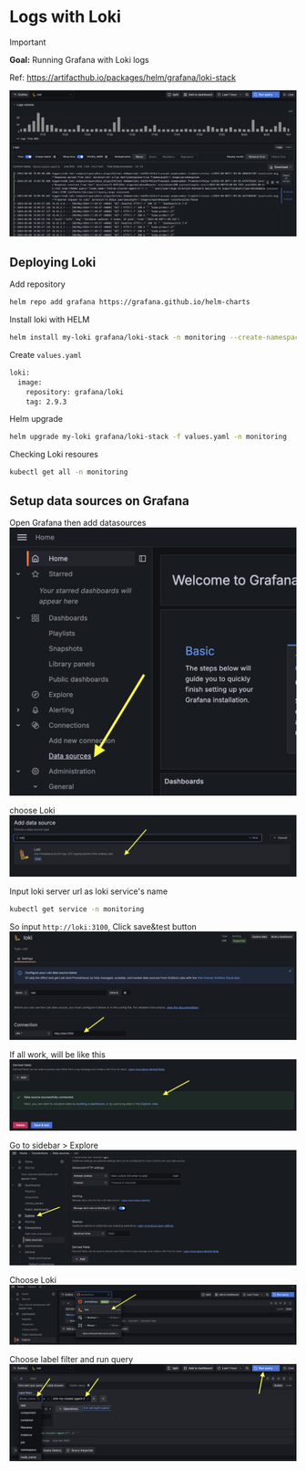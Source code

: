# Logs with Loki

> [!IMPORTANT]  
> **Goal:** Running Grafana with Loki logs

Ref: <https://artifacthub.io/packages/helm/grafana/loki-stack>

![dashboard](images/dashboard.png)

## Deploying Loki

Add repository

```sh
helm repo add grafana https://grafana.github.io/helm-charts
```

Install loki with HELM

```sh
helm install my-loki grafana/loki-stack -n monitoring --create-namespace
```

Create `values.yaml`

```sh
loki:
  image:
    repository: grafana/loki
    tag: 2.9.3
```

Helm upgrade

```sh
helm upgrade my-loki grafana/loki-stack -f values.yaml -n monitoring
```

Checking Loki resoures

```sh
kubectl get all -n monitoring
```

## Setup data sources on Grafana

Open Grafana then add datasources
![setup01](images/setup01.png)

choose Loki
![setup02](images/setup02.png)

Input loki server url as loki service's name

```sh
kubectl get service -n monitoring
```

So input `http://loki:3100`, Click save&test button
![setup03](images/setup03.png)

If all work, will be like this
![setup04](images/setup04.png)

Go to sidebar > Explore
![setup05](images/setup05.png)

Choose Loki
![setup06](images/setup06.png)

Choose label filter and run query
![setup07](images/setup07.png)
